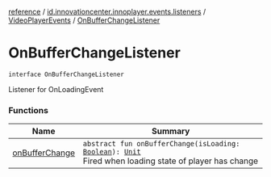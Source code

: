 [reference](../../../index.md) / [id.innovationcenter.innoplayer.events.listeners](../../index.md) / [VideoPlayerEvents](../index.md) / [OnBufferChangeListener](./index.md)

# OnBufferChangeListener

`interface OnBufferChangeListener`

Listener for OnLoadingEvent

### Functions

| Name | Summary |
|---|---|
| [onBufferChange](on-buffer-change.md) | `abstract fun onBufferChange(isLoading: `[`Boolean`](https://kotlinlang.org/api/latest/jvm/stdlib/kotlin/-boolean/index.html)`): `[`Unit`](https://kotlinlang.org/api/latest/jvm/stdlib/kotlin/-unit/index.html)<br>Fired when loading state of player has change |

